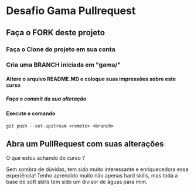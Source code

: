 # Desafio Gama Pullrequest

## Faça o FORK deste projeto

### Faça o Clone do projeto em sua conta

### Cria uma BRANCH iniciada em "gama/"

#### Altere o arquivo README.MD e coloque suas impressões sobre este curso

##### Faça o commit da sua altetação

#### Execute o comando

`git push --set-upstream <remote> <branch>`

## Abra um PullRequest com suas alterações

O que estou achando do curso ?

Sem sombra de dúvidas, tem sido muito interessante e enriquecedora essa experiência!
Tenho aprendido muito não apenas hard skills, mas toda a base de soft skills tem sido um divisor de águas para mim.

